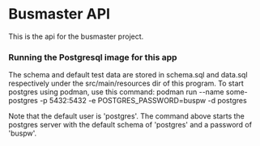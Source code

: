 # Busmaster API

This is the api for the busmaster project.

### Running the Postgresql image for this app
The schema and default test data are stored in schema.sql and data.sql respectively under the src/main/resources dir of this program.
To start postgres using podman, use this command: 
podman run --name some-postgres -p 5432:5432 -e POSTGRES_PASSWORD=buspw -d postgres

Note that the default user is 'postgres'.  The command above starts the postgres server with the default schema of 'postgres' and a password of 'buspw'.
